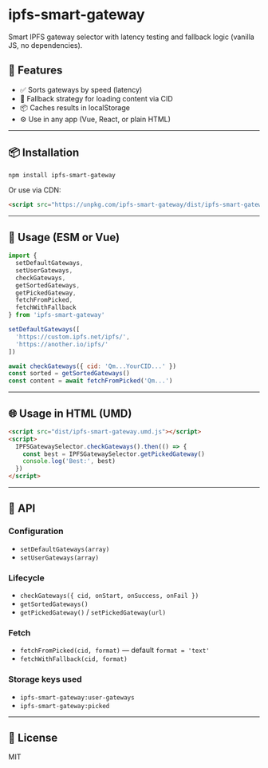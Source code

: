 # ipfs-smart-gateway

Smart IPFS gateway selector with latency testing and fallback logic (vanilla JS, no dependencies).

## 🚀 Features

- ✅ Sorts gateways by speed (latency)
- 🔁 Fallback strategy for loading content via CID
- 📦 Caches results in localStorage
- ⚙️ Use in any app (Vue, React, or plain HTML)

---

## 📦 Installation

```bash
npm install ipfs-smart-gateway
```

Or use via CDN:

```html
<script src="https://unpkg.com/ipfs-smart-gateway/dist/ipfs-smart-gateway.umd.js"></script>
```

---

## 🧠 Usage (ESM or Vue)

```js
import {
  setDefaultGateways,
  setUserGateways,
  checkGateways,
  getSortedGateways,
  getPickedGateway,
  fetchFromPicked,
  fetchWithFallback
} from 'ipfs-smart-gateway'

setDefaultGateways([
  'https://custom.ipfs.net/ipfs/',
  'https://another.io/ipfs/'
])

await checkGateways({ cid: 'Qm...YourCID...' })
const sorted = getSortedGateways()
const content = await fetchFromPicked('Qm...')
```

---

## 🌐 Usage in HTML (UMD)

```html
<script src="dist/ipfs-smart-gateway.umd.js"></script>
<script>
  IPFSGatewaySelector.checkGateways().then(() => {
    const best = IPFSGatewaySelector.getPickedGateway()
    console.log('Best:', best)
  })
</script>
```

---

## 📄 API

### Configuration

- `setDefaultGateways(array)`
- `setUserGateways(array)`

### Lifecycle

- `checkGateways({ cid, onStart, onSuccess, onFail })`
- `getSortedGateways()`
- `getPickedGateway()` / `setPickedGateway(url)`

### Fetch

- `fetchFromPicked(cid, format)` — default `format = 'text'`
- `fetchWithFallback(cid, format)`

### Storage keys used

- `ipfs-smart-gateway:user-gateways`
- `ipfs-smart-gateway:picked`

---

## 📄 License
MIT
